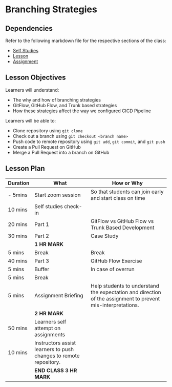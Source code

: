 # Branching Strategies

## Dependencies

Refer to the following markdown file for the respective sections of the class:
- [Self Studies](./studies.md)
- [Lesson](./lesson.md)
- [Assignment](./assignment.md)

## Lesson Objectives

Learners will understand:
- The why and how of branching strategies
- GitFlow, GitHub Flow, and Trunk based strategies
- How these strategies affect the way we configured CICD Pipeline

Learners will be able to:
- Clone repository using `git clone`
- Check out a branch using `git checkout <branch name>`
- Push code to remote repository using `git add`, `git commit`, and `git push`
- Create a Pull Request on GitHub
- Merge a Pull Request into a branch on GitHub


## Lesson Plan

|Duration|What|How or Why|
|--------|-----|-------|
|- 5mins |Start zoom session|So that students can join early and start class on time|
|10 mins|Self studies check-in||
|20 mins|Part 1| GitFlow vs GitHub Flow vs Trunk Based Development|
|30 mins|Part 2| Case Study|
||**1 HR MARK**|
|5 mins|Break|Break|
|40 mins|Part 3| GitHub Flow Exercise|
|5 mins|Buffer|In case of overrun|
|5 mins|Break||
|5 mins|Assignment Briefing|Help students to understand the expectation and direction of the assignment to prevent mis-interpretations.|
||**2 HR MARK**|
|50 mins|Learners self attempt on assignments|
|10 mins|Instructors assist learners to push changes to remote repository.|
||**END CLASS 3 HR MARK**|

